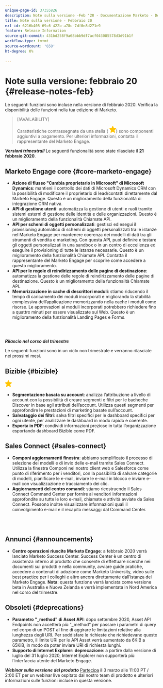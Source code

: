 ```yaml
---
unique-page-id: 37355826
description: Note sulla versione -Feb '20 - Documentazione Marketo - Documentazione del prodotto
title: Note sulla versione - Febbraio 20
exl-id: 6216b405-69c6-422b-a78c-7df0e8d271e9
feature: Release Information
source-git-commit: 431bd258f9a68bbb9df7acf043085578d3d91b1f
workflow-type: tm+mt
source-wordcount: '650'
ht-degree: 0%

---
```


# Note sulla versione: febbraio 20 {#release-notes-feb}

Le seguenti funzioni sono incluse nella versione di febbraio 2020. Verifica la disponibilità delle funzioni nella tua edizione di Marketo.

>[!AVAILABILITY]
>
>Caratteristiche contrassegnate da una stella ( ![(stella)](assets/yellow-star.png)) sono componenti aggiuntivi a pagamento. Per ulteriori informazioni, contatta il rappresentante del Marketo Engage.

**_Versioni trimestrali_** Le seguenti funzionalità sono state rilasciate il **21 febbraio 2020**.

## Marketo Engage core {#core-marketo-engage}

* **Azione di flusso &quot;Cambia proprietario in Microsoft&quot; di Microsoft Dynamics**: mantieni il controllo dei dati di Microsoft Dynamics CRM con la possibilità di modificare il proprietario di lead/contatti direttamente dal Marketo Engage. Questo è un miglioramento della funzionalità di integrazione CRM nativa.
* **API di gestione utenti**: automatizza la gestione di utenti e ruoli tramite sistemi esterni di gestione delle identità e delle organizzazioni. Questo è un miglioramento della funzionalità Chiamate API.
* **API per schemi di oggetti personalizzati**: gestisci ed esegui il provisioning automatico di schemi di oggetti personalizzati tra le istanze nel Marketo Engage per mantenere coerenza dei modelli di dati tra gli strumenti di vendita e marketing. Con questa API, puoi definire e testare gli oggetti personalizzati in una sandbox o in un centro di eccellenza ed eseguire il provisioning di tutte le istanze necessarie. Questo è un miglioramento della funzionalità Chiamate API. Contatta il rappresentante del Marketo Engage per scoprire come accedere a questo miglioramento.
* **API per le regole di reindirizzamento delle pagine di destinazione**: automatizza la gestione delle regole di reindirizzamento delle pagine di destinazione. Questo è un miglioramento della funzionalità Chiamate API.
* **Memorizzazione in cache di descrittori moduli**: stiamo riducendo il tempo di caricamento dei moduli incorporati e migliorando la stabilità complessiva dell’applicazione memorizzando nella cache i moduli come risorse. Le approvazioni ai moduli incorporati potrebbero richiedere fino a quattro minuti per essere visualizzate sul Web. Questo è un miglioramento della funzionalità Landing Pages e Forms.

<br> 

**_Rilascio nel corso del trimestre_**

Le seguenti funzioni sono in un ciclo non trimestrale e verranno rilasciate nei prossimi mesi.

## Bizible {#bizible}

![(stella)](assets/yellow-star.png)

* **Segmentazione basata su account**: analizza l’attribuzione a livello di account con la possibilità di creare segmenti e filtri per le bacheche Discover in base agli attributi dell’account. Utilizza questi segmenti per approfondire le prestazioni di marketing basate sull’account.
* **Salvataggio dei filtri**: salva filtri specifici per le dashboard specifici per ogni utente, per analizzare le dashboard in modo rapido e coerente.
* **Esporta in PDF**: condividi informazioni preziose in tutta l’organizzazione esportando dashboard Bizible come PDF.

## Sales Connect {#sales-connect}

* **Componi aggiornamenti finestra**: abbiamo semplificato il processo di selezione dei modelli e di invio delle e-mail tramite Sales Connect. Utilizza la finestra Componi nel nostro client web e Salesforce come punto di riferimento per i venditori, con la possibilità di salvare categorie di modelli, pianificare le e-mail, inviare le e-mail in blocco e inviare e-mail con visualizzazione e tracciamento dei clic.
* **Aggiornamenti del centro comandi**: stiamo ricostruendo il Sales Connect Command Center per fornire ai venditori informazioni approfondite su tutte le loro e-mail, chiamate e attività avviate da Sales Connect. Possono inoltre visualizzare informazioni quali il coinvolgimento e-mail e il recapito messaggi dal Command Center.

<br> 

## Annunci {#announcements}

* **Centro operazioni riuscite Marketo Engage**: a febbraio 2020 verrà lanciato Marketo Success Center. Success Center è un centro di assistenza interno al prodotto che consente di effettuare ricerche nei documenti sui prodotti e nella community, avviare guide pratiche, accedere a contenuti di adozione come Marketo University, video sulle best practice per i colleghi e altro ancora direttamente dall’istanza del Marketo Engage. **Nota**: questa funzione verrà lanciata come versione beta in Australia e Nuova Zelanda e verrà implementata in Nord America nel corso del trimestre.

## Obsoleti {#deprecations}

* **Parametro &quot;_method&quot; di Asset API**: dopo settembre 2020, Asset API Endpoints non accetterà più &quot;_method&quot; per passare i parametri di query nel corpo di un POST al fine di aggirare le limitazioni relative alla lunghezza degli URI. Per soddisfare le richieste che richiedevano questo parametro, il limite URI per le API Asset verrà aumentato da 6KiB a 65KiB, in modo da poter inviare URI di richiesta lunghi.
* **Supporto di Internet Explorer: deprecazione**: a partire dalla versione di luglio del 31 luglio 2020, Internet Explorer non supporterà più l’interfaccia utente del Marketo Engage.

**_Webinar sulla versione del prodotto_** [Partecipa](https://engage.marketo.com/Jan_Feb_20_Release_Webinar_Registration.html) il 3 marzo alle 11:00 PT / 2:00 ET per un webinar live ospitato dal nostro team di prodotto e ulteriori informazioni sulle funzioni incluse in questa versione.
